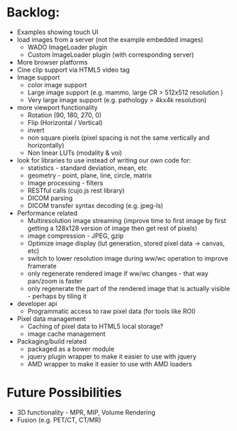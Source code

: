 Backlog:
========
 * Examples showing touch UI
 * load images from a server (not the example embedded images)
   * WADO ImageLoader plugin
   * Custom ImageLoader plugin (with corresponding server)
 * More browser platforms
 * Cine clip support via HTML5 video tag
 * Image support
    * color image support
    * Large image support (e.g. mammo, large CR > 512x512 resolution )
    * Very large image support (e.g. pathology > 4kx4k resolution)
 * more viewport functionality
     * Rotation (90, 180, 270, 0)
     * Flip (Horizontal / Vertical)
     * invert
     * non square pixels (pixel spacing is not the same vertically and horizontally)
     * Non linear LUTs (modality & voi)
 * look for libraries to use instead of writing our own code for:
    * statistics - standard deviation, mean, etc
    * geometry - point, plane, line, circle, matrix
    * Image processing - filters
    * RESTful calls (cujo.js rest library)
    * DICOM parsing
    * DICOM transfer syntax decoding (e.g. jpeg-ls)
 * Performance related
   * Multiresolution image streaming (improve time to first image by first getting a 128x128 version of image then get rest of pixels)
   * image compression - JPEG, gzip
   * Optimize image display (lut generation, stored pixel data -> canvas, etc)
   * switch to lower resolution image during ww/wc operation to improve framerate
   * only regenerate rendered image if ww/wc changes - that way pan/zoom is faster
   * only regenerate the part of the rendered image that is actually visible - perhaps by tiling it
 * developer api
     * Programmatic access to raw pixel data (for tools like ROI)
 * Pixel data management
     * Caching of pixel data to HTML5 local storage?
     * image cache management
 * Packaging/build related
     * packaged as a bower module
     * jquery plugin wrapper to make it easier to use with jquery
     * AMD wrapper to make it easier to use with AMD loaders

Future Possibilities
=================================
  * 3D functionality - MPR, MIP, Volume Rendering
  * Fusion (e.g. PET/CT, CT/MR)
